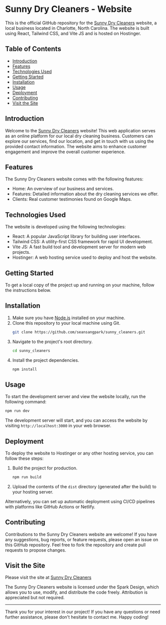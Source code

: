 # Sunny Dry Cleaners - Website

This is the official GitHub repository for the [Sunny Dry Cleaners](https://sunnydrycleaners.net/) website, a local business located in Charlotte, North Carolina. The website is built using React, Tailwind CSS, and Vite JS and is hosted on Hostinger.

## Table of Contents

- [Introduction](#introduction)
- [Features](#features)
- [Technologies Used](#technologies-used)
- [Getting Started](#getting-started)
- [Installation](#installation)
- [Usage](#usage)
- [Deployment](#deployment)
- [Contributing](#contributing)
- [Visit the Site](#visit-the-site)

## Introduction

Welcome to the [Sunny Dry Cleaners](https://sunnydrycleaners.net/) website! This web application serves as an online platform for our local dry cleaning business. Customers can explore our services, find our location, and get in touch with us using the provided contact information. The website aims to enhance customer engagement and improve the overall customer experience.

## Features

The Sunny Dry Cleaners website comes with the following features:

- Home: An overview of our business and services.
- Features: Detailed information about the dry cleaning services we offer.
- Clients: Real customer testimonies found on Google Maps.

## Technologies Used

The website is developed using the following technologies:

- React: A popular JavaScript library for building user interfaces.
- Tailwind CSS: A utility-first CSS framework for rapid UI development.
- Vite JS: A fast build tool and development server for modern web projects.
- Hostinger: A web hosting service used to deploy and host the website.

## Getting Started

To get a local copy of the project up and running on your machine, follow the instructions below.

## Installation

1. Make sure you have [Node.js](https://nodejs.org/) installed on your machine.
2. Clone this repository to your local machine using Git.
   ```bash
   git clone https://github.com/seansangpark/sunny_cleaners.git
   ```
3. Navigate to the project's root directory.
   ```bash
   cd sunny_cleaners
   ```
4. Install the project dependencies.
   ```bash
   npm install
   ```

## Usage

To start the development server and view the website locally, run the following command:

```bash
npm run dev
```

The development server will start, and you can access the website by visiting `http://localhost:3000` in your web browser.

## Deployment

To deploy the website to Hostinger or any other hosting service, you can follow these steps:

1. Build the project for production.
   ```bash
   npm run build
   ```
2. Upload the contents of the `dist` directory (generated after the build) to your hosting server.

Alternatively, you can set up automatic deployment using CI/CD pipelines with platforms like GitHub Actions or Netlify.

## Contributing

Contributions to the Sunny Dry Cleaners website are welcome! If you have any suggestions, bug reports, or feature requests, please open an issue on this GitHub repository. Feel free to fork the repository and create pull requests to propose changes.

## Visit the Site

Please visit the site at [Sunny Dry Cleaners](https://sunnydrycleaners.net/)

The Sunny Dry Cleaners website is licensed under the Spark Design, which allows you to use, modify, and distribute the code freely. Attribution is appreciated but not required.

---

Thank you for your interest in our project! If you have any questions or need further assistance, please don't hesitate to contact me. Happy coding!
